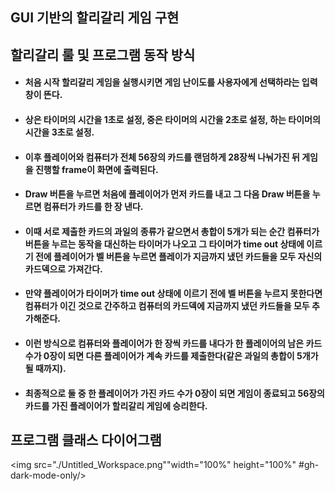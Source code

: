 ## GUI 기반의 할리갈리 게임 구현
## 할리갈리 룰 및 프로그램 동작 방식
 - #### 처음 시작 할리갈리 게임을 실행시키면 게임 난이도를 사용자에게 선택하라는 입력창이 뜬다. 
 - #### 상은 타이머의 시간을 1초로 설정, 중은 타이머의 시간을 2초로 설정, 하는 타이머의 시간을 3초로 설정. 
 - #### 이후 플레이어와 컴퓨터가 전체 56장의 카드를 랜덤하게 28장씩 나눠가진 뒤 게임을 진행할 frame이 화면에 출력된다. 
 - #### Draw 버튼을 누르면 처음에 플레이어가 먼저 카드를 내고 그 다음 Draw 버튼을 누르면 컴퓨터가 카드를 한 장 낸다. 
 - #### 이때 서로 제출한 카드의 과일의 종류가 같으면서 총합이 5개가 되는 순간 컴퓨터가 버튼을 누르는 동작을 대신하는 타이머가 나오고 그 타이머가 time out 상태에 이르기 전에 플레이어가 벨 버튼을 누르면 플레이가 지금까지 냈던 카드들을 모두 자신의 카드덱으로 가져간다. 
 - #### 만약 플레이어가 타이머가 time out 상태에 이르기 전에 벨 버튼을 누르지 못한다면 컴퓨터가 이긴 것으로 간주하고 컴퓨터의 카드덱에 지금까지 냈던 카드들을 모두 추가해준다.
 - #### 이런 방식으로 컴퓨터와 플레이어가 한 장씩 카드를 내다가 한 플레이어의 남은 카드 수가 0장이 되면 다른 플레이어가 계속 카드를 제출한다(같은 과일의 총합이 5개가 될 때까지). 
 - #### 최종적으로 둘 중 한 플레이어가 가진 카드 수가 0장이 되면  게임이 종료되고 56장의 카드를 가진 플레이어가 할리갈리 게임에 승리한다.
 
 ## 프로그램 클래스 다이어그램
 <img src="./Untitled_Workspace.png""width="100%" height="100%" #gh-dark-mode-only/>
